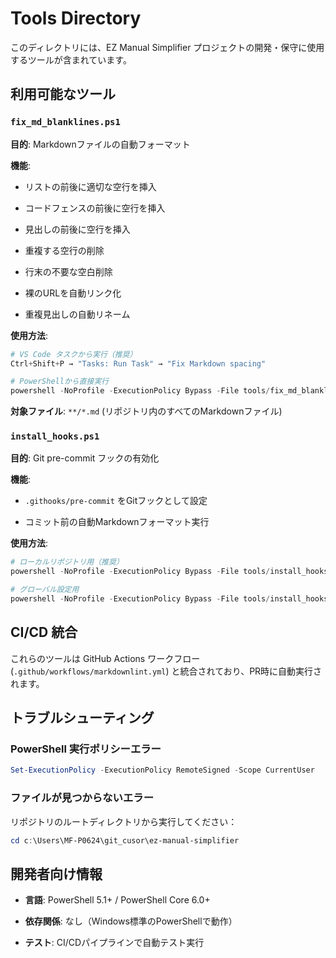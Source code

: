 # Tools Directory

このディレクトリには、EZ Manual Simplifier プロジェクトの開発・保守に使用するツールが含まれています。

## 利用可能なツール

### `fix_md_blanklines.ps1`

**目的**: Markdownファイルの自動フォーマット

**機能**:

- リストの前後に適切な空行を挿入

- コードフェンスの前後に空行を挿入

- 見出しの前後に空行を挿入

- 重複する空行の削除

- 行末の不要な空白削除

- 裸のURLを自動リンク化

- 重複見出しの自動リネーム

**使用方法**:

```powershell
# VS Code タスクから実行（推奨）
Ctrl+Shift+P → "Tasks: Run Task" → "Fix Markdown spacing"

# PowerShellから直接実行
powershell -NoProfile -ExecutionPolicy Bypass -File tools/fix_md_blanklines.ps1 -Root .
```

**対象ファイル**: `**/*.md` (リポジトリ内のすべてのMarkdownファイル)

### `install_hooks.ps1`

**目的**: Git pre-commit フックの有効化

**機能**:

- `.githooks/pre-commit` をGitフックとして設定

- コミット前の自動Markdownフォーマット実行

**使用方法**:

```powershell
# ローカルリポジトリ用（推奨）
powershell -NoProfile -ExecutionPolicy Bypass -File tools/install_hooks.ps1

# グローバル設定用
powershell -NoProfile -ExecutionPolicy Bypass -File tools/install_hooks.ps1 -Global
```

## CI/CD 統合

これらのツールは GitHub Actions ワークフロー (`.github/workflows/markdownlint.yml`) と統合されており、PR時に自動実行されます。

## トラブルシューティング

### PowerShell 実行ポリシーエラー

```powershell
Set-ExecutionPolicy -ExecutionPolicy RemoteSigned -Scope CurrentUser
```

### ファイルが見つからないエラー

リポジトリのルートディレクトリから実行してください：

```powershell
cd c:\Users\MF-P0624\git_cusor\ez-manual-simplifier
```

## 開発者向け情報

- **言語**: PowerShell 5.1+ / PowerShell Core 6.0+

- **依存関係**: なし（Windows標準のPowerShellで動作）

- **テスト**: CI/CDパイプラインで自動テスト実行
